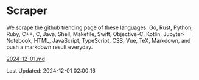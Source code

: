 # Scraper

We scrape the github trending page of these languages: Go, Rust, Python, Ruby, C++, C, Java, Shell, Makefile, Swift, Objective-C, Kotlin, Jupyter-Notebook, HTML, JavaScript, TypeScript, CSS, Vue, TeX, Markdown, and push a markdown result everyday.

[2024-12-01.md](https://github.com/cumthxy/github-trending-backup/blob/master/2024-12-01.md)

Last Updated: 2024-12-01 02:00:16